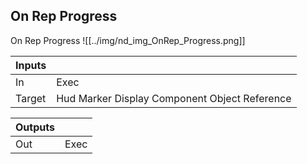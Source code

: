 ## On Rep Progress
On Rep Progress
![[../img/nd_img_OnRep_Progress.png]]

|Inputs||
|--|--|
| In | Exec |
| Target | Hud Marker Display Component Object Reference |

|Outputs||
|--|--|
| Out | Exec |
